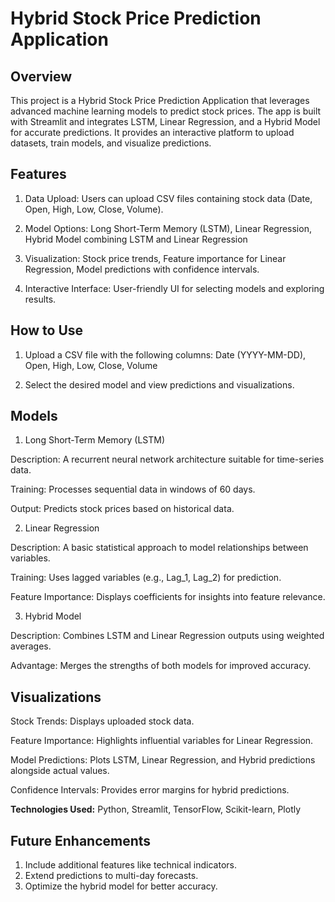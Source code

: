 # Hybrid Stock Price Prediction Application

## Overview

This project is a Hybrid Stock Price Prediction Application that leverages advanced machine learning models to predict stock prices. The app is built with Streamlit and integrates LSTM, Linear Regression, and a Hybrid Model for accurate predictions. It provides an interactive platform to upload datasets, train models, and visualize predictions.

## Features

1. Data Upload: Users can upload CSV files containing stock data (Date, Open, High, Low, Close, Volume).

2. Model Options: Long Short-Term Memory (LSTM), Linear Regression, Hybrid Model combining LSTM and Linear Regression

3. Visualization: Stock price trends, Feature importance for Linear Regression, Model predictions with confidence intervals.
   
4. Interactive Interface: User-friendly UI for selecting models and exploring results.


## How to Use
1. Upload a CSV file with the following columns: Date (YYYY-MM-DD), Open, High, Low, Close, Volume

2. Select the desired model and view predictions and visualizations.

## Models

1. Long Short-Term Memory (LSTM)

  Description: A recurrent neural network architecture suitable for time-series data.

  Training: Processes sequential data in windows of 60 days.

  Output: Predicts stock prices based on historical data.

2. Linear Regression

  Description: A basic statistical approach to model relationships between variables.

  Training: Uses lagged variables (e.g., Lag_1, Lag_2) for prediction.

  Feature Importance: Displays coefficients for insights into feature relevance.

3. Hybrid Model

  Description: Combines LSTM and Linear Regression outputs using weighted averages.

  Advantage: Merges the strengths of both models for improved accuracy.

## Visualizations

Stock Trends: Displays uploaded stock data.

Feature Importance: Highlights influential variables for Linear Regression.

Model Predictions: Plots LSTM, Linear Regression, and Hybrid predictions alongside actual values.

Confidence Intervals: Provides error margins for hybrid predictions.

**Technologies Used:** Python, Streamlit, TensorFlow, Scikit-learn, Plotly

## Future Enhancements

1. Include additional features like technical indicators.
2. Extend predictions to multi-day forecasts.
3. Optimize the hybrid model for better accuracy.


